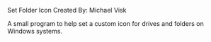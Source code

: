 Set Folder Icon
Created By: Michael Visk

A small program to help set a custom icon for drives and folders on Windows systems.